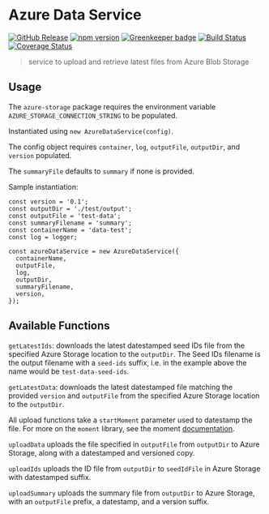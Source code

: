 # Azure Data Service

[![GitHub Release](https://img.shields.io/github/release/nhsuk/azure-data-service.svg)](https://github.com/nhsuk/azure-data-service/releases/latest/)
[![npm version](https://badge.fury.io/js/azure-data-service.svg)](https://badge.fury.io/js/azure-data-service)
[![Greenkeeper badge](https://badges.greenkeeper.io/nhsuk/azure-data-service.svg)](https://greenkeeper.io/)
[![Build Status](https://travis-ci.org/nhsuk/azure-data-service.svg?branch=master)](https://travis-ci.org/nhsuk/azure-data-service)
[![Coverage Status](https://coveralls.io/repos/github/nhsuk/azure-data-service/badge.svg?branch=master)](https://coveralls.io/github/nhsuk/azure-data-service?branch=master)

> service to upload and retrieve latest files from Azure Blob Storage

## Usage

The `azure-storage` package requires the environment variable `AZURE_STORAGE_CONNECTION_STRING` to be populated.

Instantiated using `new AzureDataService(config)`.

The config object requires `container`, `log`, `outputFile`, `outputDir`, and `version` populated.

The `summaryFile` defaults to `summary` if none is provided.

Sample instantiation:
```
const version = '0.1';
const outputDir = './test/output';
const outputFile = 'test-data';
const summaryFilename = 'summary';
const containerName = 'data-test';
const log = logger;

const azureDataService = new AzureDataService({
  containerName,
  outputFile,
  log,
  outputDir,
  summaryFilename,
  version,
});
```

## Available Functions

`getLatestIds`: downloads the latest datestamped seed IDs file from the specified Azure Storage location to the `outputDir`.
The Seed IDs filename is the output filename with a `seed-ids` suffix, i.e. in the example above the name would be `test-data-seed-ids`.

`getLatestData`: downloads the latest datestamped file matching the provided `version` and `outputFile` from the specified Azure Storage location to the `outputDir`.

All upload functions take a `startMoment` parameter used to datestamp the file. For more on the `moment` library, see the moment [documentation](https://momentjs.com/docs/).

`uploadData` uploads the file specified in `outputFile` from `outputDir` to Azure Storage, along with a datestamped and versioned copy.

`uploadIds` uploads the ID file from `outputDir` to `seedIdFile` in Azure Storage with datestamped suffix.

`uploadSummary` uploads the summary file from `outputDir` to Azure Storage, with an `outputFile` prefix, a datestamp, and a version suffix.
